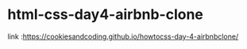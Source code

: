 # html-css-day4-airbnb-clone

link :https://cookiesandcoding.github.io/howtocss-day-4-airbnbclone/

